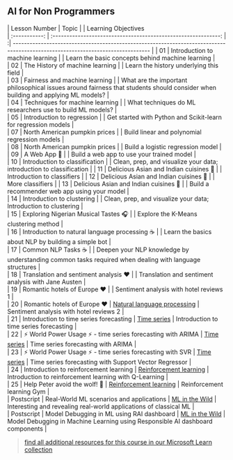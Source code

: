 
## AI for Non Programmers

| Lesson Number |                             Topic                              |                      | Learning Objectives                                                                                                          
| :-----------: | :------------------------------------------------------------: | :| ------------------------------------------------------------------------------------------------------------------------------- | 
|      01       |                Introduction to machine learning                |            | Learn the basic concepts behind machine learning                                                                                |                                 
|      02       |                The History of machine learning                 |             | Learn the history underlying this field                                                                                         |                                          
|      03       |                 Fairness and machine learning                  |             | What are the important philosophical issues around fairness that students should consider when building and applying ML models? |                                  
|      04       |                Techniques for machine learning                 |           | What techniques do ML researchers use to build ML models?                                                                       |                                        
|      05       |                   Introduction to regression                   |               | Get started with Python and Scikit-learn for regression models                                                                  |         
|      07       |                North American pumpkin prices                 |                | Build linear and polynomial regression models                                                                                   |        
|      08       |                North American pumpkin prices                 |                 | Build a logistic regression model                                                                                               |     
|      09       |                          A Web App 🔌                          |                      | Build a web app to use your trained model                                                                                       |         
|      10       |                 Introduction to classification                 |         | Clean, prep, and visualize your data; introduction to classification                                                            | 
|      11       |             Delicious Asian and Indian cuisines 🍜           |       | Introduction to classifiers                                                                                                     | 
|      12       |             Delicious Asian and Indian cuisines 🍜             |         | More classifiers                                                                                                                | 
|      13       |             Delicious Asian and Indian cuisines 🍜             |        | Build a recommender web app using your model                                                                                    |                                           
|      14       |                   Introduction to clustering                   |             | Clean, prep, and visualize your data; Introduction to clustering                                                                |        
|      15       |              Exploring Nigerian Musical Tastes 🎧              |             | Explore the K-Means clustering method                                                                                           |           
|      16       |        Introduction to natural language processing ☕️         |       | Learn the basics about NLP by building a simple bot                                                                             |                                                 
|      17       |                      Common NLP Tasks ☕️                      |      | Deepen your NLP knowledge by understanding common tasks required when dealing with language structures                          |                                                               
|      18       |             Translation and sentiment analysis ♥️              |     | Translation and sentiment analysis with Jane Austen                                                                             |                                                                                                     
|      19       |                  Romantic hotels of Europe ♥️                  |      | Sentiment analysis with hotel reviews 1                                                                                         |                                                                                                     
|      20       |                  Romantic hotels of Europe ♥️                  |   [Natural language processing](6-NLP/README.md)    | Sentiment analysis with hotel reviews 2                                                                                         |                                                                                                           
|      21       |            Introduction to time series forecasting             |        [Time series](7-TimeSeries/README.md)        | Introduction to time series forecasting                                                                                         |                                                                                                            
|      22       | ⚡️ World Power Usage ⚡️ - time series forecasting with ARIMA |        [Time series](7-TimeSeries/README.md)        | Time series forecasting with ARIMA                                                                                              |                                                                                                        
|      23       |  ⚡️ World Power Usage ⚡️ - time series forecasting with SVR  |        [Time series](7-TimeSeries/README.md)        | Time series forecasting with Support Vector Regressor                                                                           |                                                                                                                  
|      24       |             Introduction to reinforcement learning             | [Reinforcement learning](8-Reinforcement/README.md) | Introduction to reinforcement learning with Q-Learning                                                                          |                                                                                                             
|      25       |                 Help Peter avoid the wolf! 🐺                  | [Reinforcement learning](8-Reinforcement/README.md) | Reinforcement learning Gym                                                                                                      |                                                                                                                                        
|  Postscript   |            Real-World ML scenarios and applications            |      [ML in the Wild](9-Real-World/README.md)       | Interesting and revealing real-world applications of classical ML                                                               |                                                                                                             
|  Postscript   |            Model Debugging in ML using RAI dashboard          |      [ML in the Wild](9-Real-World/README.md)       | Model Debugging in Machine Learning using Responsible AI dashboard components                                                              |                                                                                          

> [find all additional resources for this course in our Microsoft Learn collection](https://learn.microsoft.com/en-us/collections/qrqzamz1nn2wx3?WT.mc_id=academic-77952-bethanycheum)



